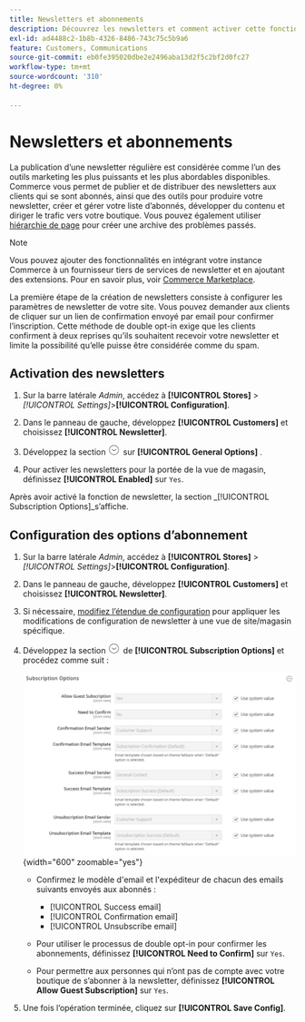 ```yaml
---
title: Newsletters et abonnements
description: Découvrez les newsletters et comment activer cette fonctionnalité en tant qu’outil promotionnel à bas coût.
exl-id: ad4488c2-1b8b-4326-8486-743c75c5b9a6
feature: Customers, Communications
source-git-commit: eb0fe395020dbe2e2496aba13d2f5c2bf2d0fc27
workflow-type: tm+mt
source-wordcount: '310'
ht-degree: 0%

---
```


# Newsletters et abonnements

La publication d’une newsletter régulière est considérée comme l’un des outils marketing les plus puissants et les plus abordables disponibles. Commerce vous permet de publier et de distribuer des newsletters aux clients qui se sont abonnés, ainsi que des outils pour produire votre newsletter, créer et gérer votre liste d’abonnés, développer du contenu et diriger le trafic vers votre boutique. Vous pouvez également utiliser [hiérarchie de page](../content-design/page-hierarchy.md) pour créer une archive des problèmes passés.

>[!NOTE]
>
>Vous pouvez ajouter des fonctionnalités en intégrant votre instance Commerce à un fournisseur tiers de services de newsletter et en ajoutant des extensions. Pour en savoir plus, voir [Commerce Marketplace](../getting-started/commerce-marketplace.md).

La première étape de la création de newsletters consiste à configurer les paramètres de newsletter de votre site. Vous pouvez demander aux clients de cliquer sur un lien de confirmation envoyé par email pour confirmer l’inscription. Cette méthode de double opt-in exige que les clients confirment à deux reprises qu’ils souhaitent recevoir votre newsletter et limite la possibilité qu’elle puisse être considérée comme du spam.

## Activation des newsletters

1. Sur la barre latérale _Admin_, accédez à **[!UICONTROL Stores]** > _[!UICONTROL Settings]_>**[!UICONTROL Configuration]**.

1. Dans le panneau de gauche, développez **[!UICONTROL Customers]** et choisissez **[!UICONTROL Newsletter]**.

1. Développez la section ![Sélecteur d’extension](../assets/icon-display-expand.png) sur **[!UICONTROL General Options]** .

1. Pour activer les newsletters pour la portée de la vue de magasin, définissez **[!UICONTROL Enabled]** sur `Yes`.

Après avoir activé la fonction de newsletter, la section _[!UICONTROL Subscription Options]_s’affiche.

## Configuration des options d’abonnement

1. Sur la barre latérale _Admin_, accédez à **[!UICONTROL Stores]** > _[!UICONTROL Settings]_>**[!UICONTROL Configuration]**.

1. Dans le panneau de gauche, développez **[!UICONTROL Customers]** et choisissez **[!UICONTROL Newsletter]**.

1. Si nécessaire, [modifiez l’étendue de configuration](../getting-started/websites-stores-views.md#scope-settings) pour appliquer les modifications de configuration de newsletter à une vue de site/magasin spécifique.

1. Développez la section ![Sélecteur d’extension](../assets/icon-display-expand.png) de **[!UICONTROL Subscription Options]** et procédez comme suit :

   ![Configuration des clients - abonnements à des newsletters](../configuration-reference/customers/assets/newsletter-subscription-options.png){width="600" zoomable="yes"}

   - Confirmez le modèle d&#39;email et l&#39;expéditeur de chacun des emails suivants envoyés aux abonnés :

      - [!UICONTROL Success email]
      - [!UICONTROL Confirmation email]
      - [!UICONTROL Unsubscribe email]

   - Pour utiliser le processus de double opt-in pour confirmer les abonnements, définissez **[!UICONTROL Need to Confirm]** sur `Yes`.

   - Pour permettre aux personnes qui n’ont pas de compte avec votre boutique de s’abonner à la newsletter, définissez **[!UICONTROL Allow Guest Subscription]** sur `Yes`.

1. Une fois l’opération terminée, cliquez sur **[!UICONTROL Save Config]**.

